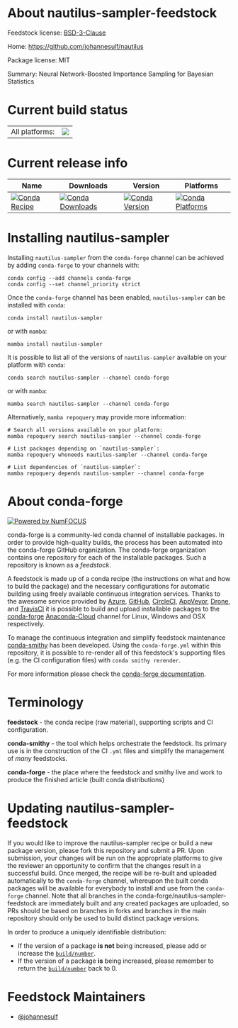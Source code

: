 About nautilus-sampler-feedstock
================================

Feedstock license: [BSD-3-Clause](https://github.com/conda-forge/nautilus-sampler-feedstock/blob/main/LICENSE.txt)

Home: https://github.com/johannesulf/nautilus

Package license: MIT

Summary: Neural Network-Boosted Importance Sampling for Bayesian Statistics

Current build status
====================


<table><tr><td>All platforms:</td>
    <td>
      <a href="https://dev.azure.com/conda-forge/feedstock-builds/_build/latest?definitionId=18694&branchName=main">
        <img src="https://dev.azure.com/conda-forge/feedstock-builds/_apis/build/status/nautilus-sampler-feedstock?branchName=main">
      </a>
    </td>
  </tr>
</table>

Current release info
====================

| Name | Downloads | Version | Platforms |
| --- | --- | --- | --- |
| [![Conda Recipe](https://img.shields.io/badge/recipe-nautilus--sampler-green.svg)](https://anaconda.org/conda-forge/nautilus-sampler) | [![Conda Downloads](https://img.shields.io/conda/dn/conda-forge/nautilus-sampler.svg)](https://anaconda.org/conda-forge/nautilus-sampler) | [![Conda Version](https://img.shields.io/conda/vn/conda-forge/nautilus-sampler.svg)](https://anaconda.org/conda-forge/nautilus-sampler) | [![Conda Platforms](https://img.shields.io/conda/pn/conda-forge/nautilus-sampler.svg)](https://anaconda.org/conda-forge/nautilus-sampler) |

Installing nautilus-sampler
===========================

Installing `nautilus-sampler` from the `conda-forge` channel can be achieved by adding `conda-forge` to your channels with:

```
conda config --add channels conda-forge
conda config --set channel_priority strict
```

Once the `conda-forge` channel has been enabled, `nautilus-sampler` can be installed with `conda`:

```
conda install nautilus-sampler
```

or with `mamba`:

```
mamba install nautilus-sampler
```

It is possible to list all of the versions of `nautilus-sampler` available on your platform with `conda`:

```
conda search nautilus-sampler --channel conda-forge
```

or with `mamba`:

```
mamba search nautilus-sampler --channel conda-forge
```

Alternatively, `mamba repoquery` may provide more information:

```
# Search all versions available on your platform:
mamba repoquery search nautilus-sampler --channel conda-forge

# List packages depending on `nautilus-sampler`:
mamba repoquery whoneeds nautilus-sampler --channel conda-forge

# List dependencies of `nautilus-sampler`:
mamba repoquery depends nautilus-sampler --channel conda-forge
```


About conda-forge
=================

[![Powered by
NumFOCUS](https://img.shields.io/badge/powered%20by-NumFOCUS-orange.svg?style=flat&colorA=E1523D&colorB=007D8A)](https://numfocus.org)

conda-forge is a community-led conda channel of installable packages.
In order to provide high-quality builds, the process has been automated into the
conda-forge GitHub organization. The conda-forge organization contains one repository
for each of the installable packages. Such a repository is known as a *feedstock*.

A feedstock is made up of a conda recipe (the instructions on what and how to build
the package) and the necessary configurations for automatic building using freely
available continuous integration services. Thanks to the awesome service provided by
[Azure](https://azure.microsoft.com/en-us/services/devops/), [GitHub](https://github.com/),
[CircleCI](https://circleci.com/), [AppVeyor](https://www.appveyor.com/),
[Drone](https://cloud.drone.io/welcome), and [TravisCI](https://travis-ci.com/)
it is possible to build and upload installable packages to the
[conda-forge](https://anaconda.org/conda-forge) [Anaconda-Cloud](https://anaconda.org/)
channel for Linux, Windows and OSX respectively.

To manage the continuous integration and simplify feedstock maintenance
[conda-smithy](https://github.com/conda-forge/conda-smithy) has been developed.
Using the ``conda-forge.yml`` within this repository, it is possible to re-render all of
this feedstock's supporting files (e.g. the CI configuration files) with ``conda smithy rerender``.

For more information please check the [conda-forge documentation](https://conda-forge.org/docs/).

Terminology
===========

**feedstock** - the conda recipe (raw material), supporting scripts and CI configuration.

**conda-smithy** - the tool which helps orchestrate the feedstock.
                   Its primary use is in the construction of the CI ``.yml`` files
                   and simplify the management of *many* feedstocks.

**conda-forge** - the place where the feedstock and smithy live and work to
                  produce the finished article (built conda distributions)


Updating nautilus-sampler-feedstock
===================================

If you would like to improve the nautilus-sampler recipe or build a new
package version, please fork this repository and submit a PR. Upon submission,
your changes will be run on the appropriate platforms to give the reviewer an
opportunity to confirm that the changes result in a successful build. Once
merged, the recipe will be re-built and uploaded automatically to the
`conda-forge` channel, whereupon the built conda packages will be available for
everybody to install and use from the `conda-forge` channel.
Note that all branches in the conda-forge/nautilus-sampler-feedstock are
immediately built and any created packages are uploaded, so PRs should be based
on branches in forks and branches in the main repository should only be used to
build distinct package versions.

In order to produce a uniquely identifiable distribution:
 * If the version of a package **is not** being increased, please add or increase
   the [``build/number``](https://docs.conda.io/projects/conda-build/en/latest/resources/define-metadata.html#build-number-and-string).
 * If the version of a package **is** being increased, please remember to return
   the [``build/number``](https://docs.conda.io/projects/conda-build/en/latest/resources/define-metadata.html#build-number-and-string)
   back to 0.

Feedstock Maintainers
=====================

* [@johannesulf](https://github.com/johannesulf/)

